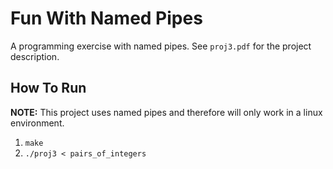 # Fun With Named Pipes
A programming exercise with named pipes. See `proj3.pdf` for the project description.

## How To Run
**NOTE:** This project uses named pipes and therefore will only work in a linux environment.

1. `make`
2. `./proj3 < pairs_of_integers`
